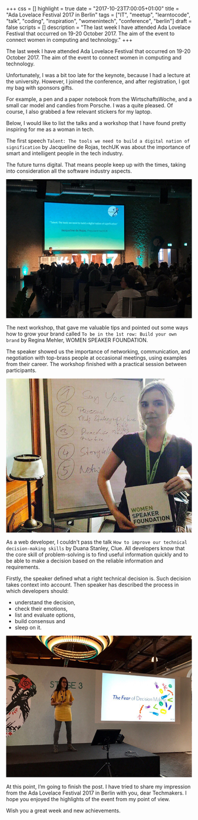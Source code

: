 +++
css = []
highlight = true
date = "2017-10-23T7:00:05+01:00"
title = "Ada Lovelace Festival 2017 in Berlin"
tags = ["IT", "meetup", "learntocode", "talk", "coding", "inspiration", "womenintech", "conference", "berlin"]
draft = false
scripts = []
description = "The last week I have attended Ada Lovelace Festival that occurred on 19-20 October 2017. The aim of the event to connect women in computing and technology."
+++

The last week I have attended Ada Lovelace Festival that occurred on 19-20 October 2017. The aim of the event to connect women in computing and technology.

Unfortunately, I was a bit too late for the keynote, because I had a lecture at the university. However, I joined the conference, and after registration, I got my bag with sponsors gifts.

For example, a pen and a paper notebook from the WirtschaftsWoche, and a small car model and candies from Porsche. I was a quite pleased. Of course, I also grabbed a few relevant stickers for my laptop.

Below, I would like to list the talks and a workshop that I have found pretty inspiring for me as a woman in tech.

The first speech `Talent: The tools we need to build a digital nation of signification` by Jacqueline de Rojas, techUK was about the importance of smart and intelligent people in the tech industry.

The future turns digital. That means people keep up with the times, taking into consideration all the software industry aspects.

![Photo-1](/blog/images/ada-lovelace-1.jpg)

The next workshop, that gave me valuable tips and pointed out some ways how to grow your brand called `To be in the 1st row: Build your own brand` by Regina Mehler, WOMEN SPEAKER FOUNDATION.

The speaker showed us the importance of networking, communication, and negotiation with top-brass people at occasional meetings, using examples from their career. The workshop finished with a practical session between participants.

![Photo-2](/blog/images/ada-lovelace-2.jpg)

As a web developer, I couldn't pass the talk `How to improve our technical decision-making skills` by Duana Stanley, Clue. All developers know that the core skill of problem-solving is to find useful information quickly and to be able to make a decision based on the reliable information and requirements.

Firstly, the speaker defined what a right technical decision is. Such decision takes context into account. Then speaker has described the process in which developers should:

- understand the decision,
- check their emotions,
- list and evaluate options,
- build consensus and
- sleep on it.

![Photo-3](/blog/images/ada-lovelace-3.jpg)

At this point, I’m going to finish the post. I have tried to share my impression from the Ada Lovelace Festival 2017 in Berlin with you, dear Techmakers. I hope you enjoyed the highlights of the event from my point of view.

Wish you a great week and new achievements.
